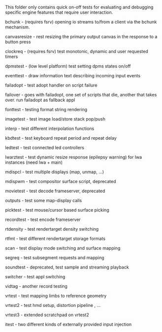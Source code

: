 This folder only contains quick on-off tests for evaluating
and debugging specific engine features that require user
interaction.

bchunk - (requires fsrv) opening io streams to/from a client
         via the bchunk mechanism.

canvasresize - rest resizing the primary output canvas
               in the response to a button press

clockreq - (requires fsrv) test monotonic, dynamic and user
           requested timers

dpmstest - (low level platform) test setting dpms states on/off

eventtest - draw information text describing incoming input events

failadopt - test adopt handler on script failure

failover - goes with failadopt, one set of scripts that die, another
           that takes over. run failadopt as fallback appl

fonttest - testing format string rendering

imagetest - test image load/store stack pop/push

interp - test different interpolation functions

kbdtest - test keyboard repeat period and repeat delay

ledtest - test connected led controllers

lwarztest - test dynamic resize response (epilepsy warning)
            for lwa instances (need lwa + main)

mdispcl - test multiple displays (map, unmap, ...)

mdispwm - test compositor surface script, deprecated

movietest - test decode frameserver, deprecated

outputs - test some map-display calls

picktest - test mouse/cursor based surface picking

recordtest - test encode frameserver

rtdensity - test rendertarget density switching

rtfmt - test different rendertarget storage formats

scan - test display mode switching and surface mapping

segreq - test subsegment requests and mapping

soundtest - deprecated, test sample and streaming playback

switcher - test appl switching

vidtag - another record testing

vrtest - test mapping limbs to reference geometry

vrtest2 - test hmd setup, distortion pipeline , ...

vrtest3 - extended scratchpad on vrtest2

itest - two different kinds of externally provided input injection
